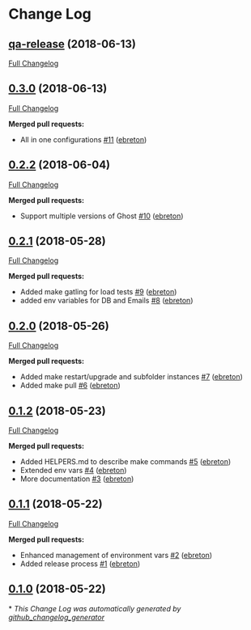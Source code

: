 # Change Log

## [qa-release](https://github.com/ebreton/ghost-in-a-shell/tree/qa-release) (2018-06-13)
[Full Changelog](https://github.com/ebreton/ghost-in-a-shell/compare/0.3.0...qa-release)

## [0.3.0](https://github.com/ebreton/ghost-in-a-shell/tree/0.3.0) (2018-06-13)
[Full Changelog](https://github.com/ebreton/ghost-in-a-shell/compare/0.2.2...0.3.0)

**Merged pull requests:**

- All in one configurations [\#11](https://github.com/ebreton/ghost-in-a-shell/pull/11) ([ebreton](https://github.com/ebreton))

## [0.2.2](https://github.com/ebreton/ghost-in-a-shell/tree/0.2.2) (2018-06-04)
[Full Changelog](https://github.com/ebreton/ghost-in-a-shell/compare/0.2.1...0.2.2)

**Merged pull requests:**

- Support multiple versions of Ghost [\#10](https://github.com/ebreton/ghost-in-a-shell/pull/10) ([ebreton](https://github.com/ebreton))

## [0.2.1](https://github.com/ebreton/ghost-in-a-shell/tree/0.2.1) (2018-05-28)
[Full Changelog](https://github.com/ebreton/ghost-in-a-shell/compare/0.2.0...0.2.1)

**Merged pull requests:**

- Added make gatling for load tests [\#9](https://github.com/ebreton/ghost-in-a-shell/pull/9) ([ebreton](https://github.com/ebreton))
- added env variables for DB and Emails [\#8](https://github.com/ebreton/ghost-in-a-shell/pull/8) ([ebreton](https://github.com/ebreton))

## [0.2.0](https://github.com/ebreton/ghost-in-a-shell/tree/0.2.0) (2018-05-26)
[Full Changelog](https://github.com/ebreton/ghost-in-a-shell/compare/0.1.2...0.2.0)

**Merged pull requests:**

- Added make restart/upgrade and subfolder instances [\#7](https://github.com/ebreton/ghost-in-a-shell/pull/7) ([ebreton](https://github.com/ebreton))
- Added make pull [\#6](https://github.com/ebreton/ghost-in-a-shell/pull/6) ([ebreton](https://github.com/ebreton))

## [0.1.2](https://github.com/ebreton/ghost-in-a-shell/tree/0.1.2) (2018-05-23)
[Full Changelog](https://github.com/ebreton/ghost-in-a-shell/compare/0.1.1...0.1.2)

**Merged pull requests:**

- Added HELPERS.md to describe make commands [\#5](https://github.com/ebreton/ghost-in-a-shell/pull/5) ([ebreton](https://github.com/ebreton))
- Extended env vars [\#4](https://github.com/ebreton/ghost-in-a-shell/pull/4) ([ebreton](https://github.com/ebreton))
- More documentation [\#3](https://github.com/ebreton/ghost-in-a-shell/pull/3) ([ebreton](https://github.com/ebreton))

## [0.1.1](https://github.com/ebreton/ghost-in-a-shell/tree/0.1.1) (2018-05-22)
[Full Changelog](https://github.com/ebreton/ghost-in-a-shell/compare/0.1.0...0.1.1)

**Merged pull requests:**

- Enhanced management of environment vars [\#2](https://github.com/ebreton/ghost-in-a-shell/pull/2) ([ebreton](https://github.com/ebreton))
- Added release process [\#1](https://github.com/ebreton/ghost-in-a-shell/pull/1) ([ebreton](https://github.com/ebreton))

## [0.1.0](https://github.com/ebreton/ghost-in-a-shell/tree/0.1.0) (2018-05-22)


\* *This Change Log was automatically generated by [github_changelog_generator](https://github.com/skywinder/Github-Changelog-Generator)*
